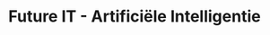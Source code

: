 ---
title: Future IT - Artificiële Intelligentie
link: http://robinmalfait.com/3de-jaar/semester-I/Future-IT-AI.md
---